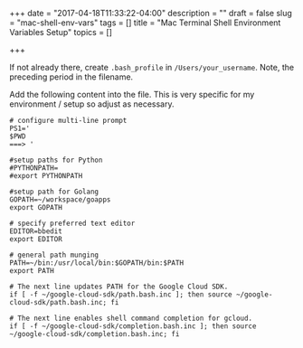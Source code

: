 +++
date = "2017-04-18T11:33:22-04:00"
description = ""
draft = false
slug = "mac-shell-env-vars"
tags = []
title = "Mac Terminal Shell Environment Variables Setup"
topics = []

+++

If not already there, create `.bash_profile` in `/Users/your_username`. Note, the preceding period in the filename.

Add the following content into the file. This is very specific for my environment / setup so adjust as necessary.

```
# configure multi-line prompt
PS1='
$PWD
===> '

#setup paths for Python
#PYTHONPATH=
#export PYTHONPATH

#setup path for Golang
GOPATH=~/workspace/goapps
export GOPATH

# specify preferred text editor
EDITOR=bbedit
export EDITOR

# general path munging
PATH=~/bin:/usr/local/bin:$GOPATH/bin:$PATH
export PATH

# The next line updates PATH for the Google Cloud SDK.
if [ -f ~/google-cloud-sdk/path.bash.inc ]; then source ~/google-cloud-sdk/path.bash.inc; fi

# The next line enables shell command completion for gcloud.
if [ -f ~/google-cloud-sdk/completion.bash.inc ]; then source ~/google-cloud-sdk/completion.bash.inc; fi

```



